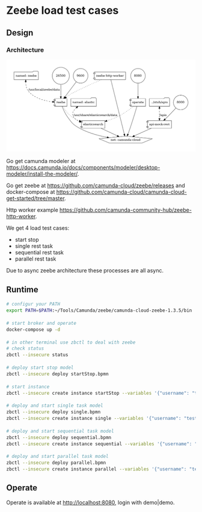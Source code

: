 # Zeebe load test cases

## Design

### Architecture

![docker-compose.png](docker-compose.png)

Go get camunda modeler at <https://docs.camunda.io/docs/components/modeler/desktop-modeler/install-the-modeler/>.

Go get zeebe at <https://github.com/camunda-cloud/zeebe/releases> and docker-compose at <https://github.com/camunda-cloud/camunda-cloud-get-started/tree/master>.

Http worker example <https://github.com/camunda-community-hub/zeebe-http-worker>.

We get 4 load test cases:

- start stop
- single rest task
- sequential rest task
- parallel rest task

Due to async zeebe architecture these processes are all async.

## Runtime

```sh
# configur your PATH
export PATH=$PATH:~/Tools/Camunda/zeebe/camunda-cloud-zeebe-1.3.5/bin

# start broker and operate
docker-compose up -d

# in other terminal use zbctl to deal with zeebe
# check status
zbctl --insecure status

# deploy start stop model
zbctl --insecure deploy startStop.bpmn

# start instance
zbctl --insecure create instance startStop --variables '{"username": "test"}'

# deploy and start single task model
zbctl --insecure deploy single.bpmn
zbctl --insecure create instance single --variables '{"username": "test"}'

# deploy and start sequential task model
zbctl --insecure deploy sequential.bpmn
zbctl --insecure create instance sequential --variables '{"username": "test"}'

# deploy and start parallel task model
zbctl --insecure deploy parallel.bpmn
zbctl --insecure create instance parallel --variables '{"username": "test"}'

```

## Operate

Operate is available at <http://localhost:8080>, login with demo|demo.